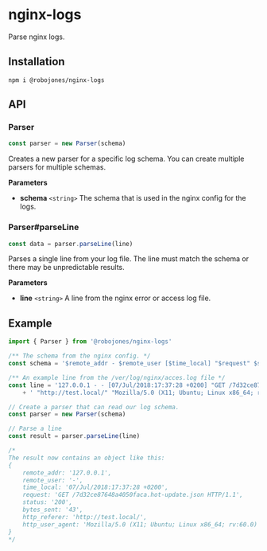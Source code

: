 # nginx-logs

Parse nginx logs.

## Installation

```
npm i @robojones/nginx-logs
```

## API

### Parser

```typescript
const parser = new Parser(schema)
```

Creates a new parser for a specific log schema.
You can create multiple parsers for multiple schemas.

**Parameters**
- **schema** `<string>` The schema that is used in the nginx config for the logs.

### Parser#parseLine

```typescript
const data = parser.parseLine(line)
```

Parses a single line from your log file.
The line must match the schema or there may be unpredictable results.

**Parameters**
- **line** `<string>` A line from the nginx error or access log file.

## Example
```typescript
import { Parser } from '@robojones/nginx-logs'

/** The schema from the nginx config. */
const schema = '$remote_addr - $remote_user [$time_local] "$request" $status $bytes_sent "$http_referer" "$http_user_agent"'

/** An example line from the /ver/log/nginx/acces.log file */
const line = '127.0.0.1 - - [07/Jul/2018:17:37:28 +0200] "GET /7d32ce87648a4050faca.hot-update.json HTTP/1.1" 200 43'
	+ ' "http://test.local/" "Mozilla/5.0 (X11; Ubuntu; Linux x86_64; rv:60.0) Gecko/20100101 Firefox/60.0"'

// Create a parser that can read our log schema.
const parser = new Parser(schema)

// Parse a line
const result = parser.parseLine(line)

/*
The result now contains an object like this:
{
	remote_addr: '127.0.0.1',
	remote_user: '-',
	time_local: '07/Jul/2018:17:37:28 +0200',
	request: 'GET /7d32ce87648a4050faca.hot-update.json HTTP/1.1',
	status: '200',
	bytes_sent: '43',
	http_referer: 'http://test.local/',
	http_user_agent: 'Mozilla/5.0 (X11; Ubuntu; Linux x86_64; rv:60.0) Gecko/20100101 Firefox/60.0',
}
*/
```
